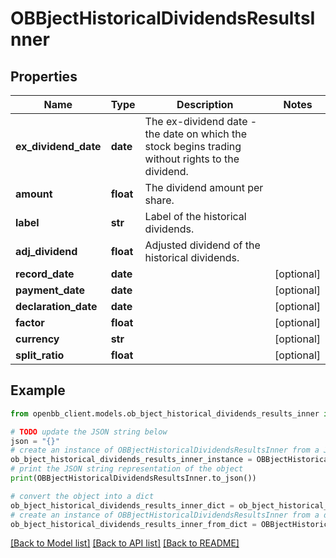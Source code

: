 # OBBjectHistoricalDividendsResultsInner


## Properties

Name | Type | Description | Notes
------------ | ------------- | ------------- | -------------
**ex_dividend_date** | **date** | The ex-dividend date - the date on which the stock begins trading without rights to the dividend. | 
**amount** | **float** | The dividend amount per share. | 
**label** | **str** | Label of the historical dividends. | 
**adj_dividend** | **float** | Adjusted dividend of the historical dividends. | 
**record_date** | **date** |  | [optional] 
**payment_date** | **date** |  | [optional] 
**declaration_date** | **date** |  | [optional] 
**factor** | **float** |  | [optional] 
**currency** | **str** |  | [optional] 
**split_ratio** | **float** |  | [optional] 

## Example

```python
from openbb_client.models.ob_bject_historical_dividends_results_inner import OBBjectHistoricalDividendsResultsInner

# TODO update the JSON string below
json = "{}"
# create an instance of OBBjectHistoricalDividendsResultsInner from a JSON string
ob_bject_historical_dividends_results_inner_instance = OBBjectHistoricalDividendsResultsInner.from_json(json)
# print the JSON string representation of the object
print(OBBjectHistoricalDividendsResultsInner.to_json())

# convert the object into a dict
ob_bject_historical_dividends_results_inner_dict = ob_bject_historical_dividends_results_inner_instance.to_dict()
# create an instance of OBBjectHistoricalDividendsResultsInner from a dict
ob_bject_historical_dividends_results_inner_from_dict = OBBjectHistoricalDividendsResultsInner.from_dict(ob_bject_historical_dividends_results_inner_dict)
```
[[Back to Model list]](../README.md#documentation-for-models) [[Back to API list]](../README.md#documentation-for-api-endpoints) [[Back to README]](../README.md)


